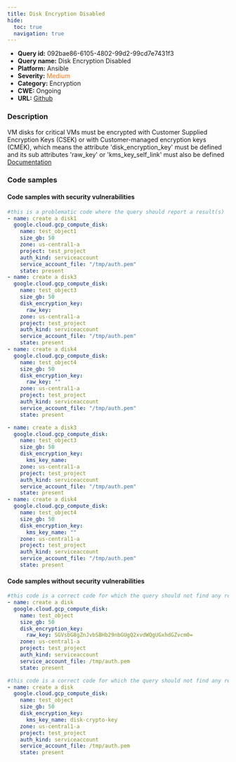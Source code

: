 ```yaml
---
title: Disk Encryption Disabled
hide:
  toc: true
  navigation: true
---
```


<style>
  .highlight .hll {
    background-color: #ff171742;
  }
  .md-content {
    max-width: 1100px;
    margin: 0 auto;
  }
</style>

-   **Query id:** 092bae86-6105-4802-99d2-99cd7e7431f3
-   **Query name:** Disk Encryption Disabled
-   **Platform:** Ansible
-   **Severity:** <span style="color:#ff7213">Medium</span>
-   **Category:** Encryption
-   **CWE:** Ongoing
-   **URL:** [Github](https://github.com/Checkmarx/kics/tree/master/assets/queries/ansible/gcp/disk_encryption_disabled)

### Description
VM disks for critical VMs must be encrypted with Customer Supplied Encryption Keys (CSEK) or with Customer-managed encryption keys (CMEK), which means the attribute 'disk_encryption_key' must be defined and its sub attributes 'raw_key' or 'kms_key_self_link' must also be defined<br>
[Documentation](https://docs.ansible.com/ansible/latest/collections/google/cloud/gcp_compute_disk_module.html)

### Code samples
#### Code samples with security vulnerabilities
```yaml title="Positive test num. 1 - yaml file" hl_lines="27 3 15"
#this is a problematic code where the query should report a result(s)
- name: create a disk1
  google.cloud.gcp_compute_disk:
    name: test_object1
    size_gb: 50
    zone: us-central1-a
    project: test_project
    auth_kind: serviceaccount
    service_account_file: "/tmp/auth.pem"
    state: present
- name: create a disk3
  google.cloud.gcp_compute_disk:
    name: test_object3
    size_gb: 50
    disk_encryption_key:
      raw_key:
    zone: us-central1-a
    project: test_project
    auth_kind: serviceaccount
    service_account_file: "/tmp/auth.pem"
    state: present
- name: create a disk4
  google.cloud.gcp_compute_disk:
    name: test_object4
    size_gb: 50
    disk_encryption_key:
      raw_key: ""
    zone: us-central1-a
    project: test_project
    auth_kind: serviceaccount
    service_account_file: "/tmp/auth.pem"
    state: present

```
```yaml title="Positive test num. 2 - yaml file" hl_lines="17 5"
- name: create a disk3
  google.cloud.gcp_compute_disk:
    name: test_object3
    size_gb: 50
    disk_encryption_key:
      kms_key_name:
    zone: us-central1-a
    project: test_project
    auth_kind: serviceaccount
    service_account_file: "/tmp/auth.pem"
    state: present
- name: create a disk4
  google.cloud.gcp_compute_disk:
    name: test_object4
    size_gb: 50
    disk_encryption_key:
      kms_key_name: ""
    zone: us-central1-a
    project: test_project
    auth_kind: serviceaccount
    service_account_file: "/tmp/auth.pem"
    state: present

```


#### Code samples without security vulnerabilities
```yaml title="Negative test num. 1 - yaml file"
#this code is a correct code for which the query should not find any result
- name: create a disk
  google.cloud.gcp_compute_disk:
    name: test_object
    size_gb: 50
    disk_encryption_key:
      raw_key: SGVsbG8gZnJvbSBHb29nbGUgQ2xvdWQgUGxhdGZvcm0=
    zone: us-central1-a
    project: test_project
    auth_kind: serviceaccount
    service_account_file: /tmp/auth.pem
    state: present

```
```yaml title="Negative test num. 2 - yaml file"
#this code is a correct code for which the query should not find any result
- name: create a disk
  google.cloud.gcp_compute_disk:
    name: test_object
    size_gb: 50
    disk_encryption_key:
      kms_key_name: disk-crypto-key
    zone: us-central1-a
    project: test_project
    auth_kind: serviceaccount
    service_account_file: /tmp/auth.pem
    state: present

```
